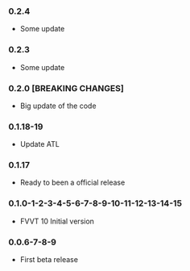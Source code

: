 ### 0.2.4

- Some update

### 0.2.3

- Some update

### 0.2.0 [BREAKING CHANGES]

- Big update of the code

### 0.1.18-19

- Update ATL

### 0.1.17

- Ready to been a official release

### 0.1.0-1-2-3-4-5-6-7-8-9-10-11-12-13-14-15

- FVVT 10 Initial version

### 0.0.6-7-8-9

- First beta release
